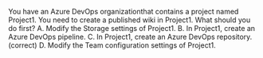 You have an Azure DevOps organizationthat contains a project named Project1.
You need to create a published wiki in Project1.
What should you do first?
A. Modify the Storage settings of Project1.
B. In Project1, create an Azure DevOps pipeline.
C. In Project1, create an Azure DevOps repository. (correct)
D. Modify the Team configuration settings of Project1.
